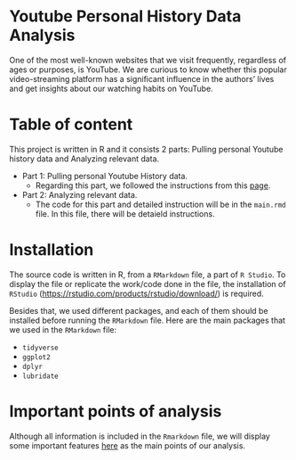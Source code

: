 # Youtube Personal History Data Analysis
One of the most well-known websites that we visit frequently, regardless of ages or purposes, is YouTube. We are curious to know whether this popular video-streaming platform has a significant influence in the authors’ lives and get insights about our watching habits on YouTube.

# Table of content
This project is written in R and it consists 2 parts: Pulling personal Youtube history data and Analyzing relevant data.
+ Part 1: Pulling personal Youtube History data.
  + Regarding this part, we followed the instructions from this <a href = "https://tinyurl.com/mryxhnfr">page</a>.
+ Part 2: Analyzing relevant data.
  + The code for this part and detailed instruction will be in the `main.rmd` file. In this file, there will be detaield instructions.
    
# Installation 
The source code is written in R, from a `RMarkdown` file, a part of `R Studio`. To display the file or replicate the work/code done in the file, the installation of `RStudio` (https://rstudio.com/products/rstudio/download/) is required. 

Besides that, we used different packages, and each of them should be installed before running the `RMarkdown` file. Here are the main packages that we used in the `RMarkdown` file:
+ `tidyverse`
+ `ggplot2`
+ `dplyr`
+ `lubridate`

# Important points of analysis
Although all information is included in the `Rmarkdown` file, we will display some important features <a href = "https://www.canva.com/design/DAFN9yB6rV8/4VEEyd3uZpOmRC5_ZC0adA/view?utm_content=DAFN9yB6rV8&utm_campaign=designshare&utm_medium=link&utm_source=publishsharelink">here</a> as the main points of our analysis. 
